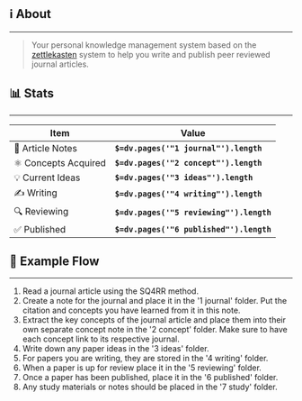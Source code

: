 ## ℹ About
---
>Your personal knowledge management system based on the [zettlekasten]([url](https://en.wikipedia.org/wiki/Zettelkasten)) system to help you write and publish peer reviewed journal articles.

## 📊 Stats
---

| Item                | Value                                    |
| ------------------- | ---------------------------------------- |
| 📜 Article Notes    | **`$=dv.pages('"1 journal"').length`**   |
| ⚛ Concepts Acquired | **`$=dv.pages('"2 concept"').length`**   |
| 💡 Current Ideas    | **`$=dv.pages('"3 ideas"').length`**     |
| ✍ Writing           | **`$=dv.pages('"4 writing"').length`**   |
| 🔍 Reviewing        | **`$=dv.pages('"5 reviewing"').length`** |
| ✅ Published         | **`$=dv.pages('"6 published"').length`** |

## 🥚 Example Flow 
---

1. Read a journal article using the SQ4RR method.
2. Create a note for the journal and place it in the '1 journal' folder. Put the citation and concepts you have learned from it in this note. 
3. Extract the key concepts of the journal article and place them into their own separate concept note in the '2 concept' folder. Make sure to have each concept link to its respective journal. 
4. Write down any paper ideas in the '3 ideas' folder.
5. For papers you are writing, they are stored in the '4 writing' folder.
6. When a paper is up for review place it in the '5 reviewing' folder.
7. Once a paper has been published, place it in the '6 published' folder. 
8. Any study materials or notes should be placed in the '7 study' folder. 
